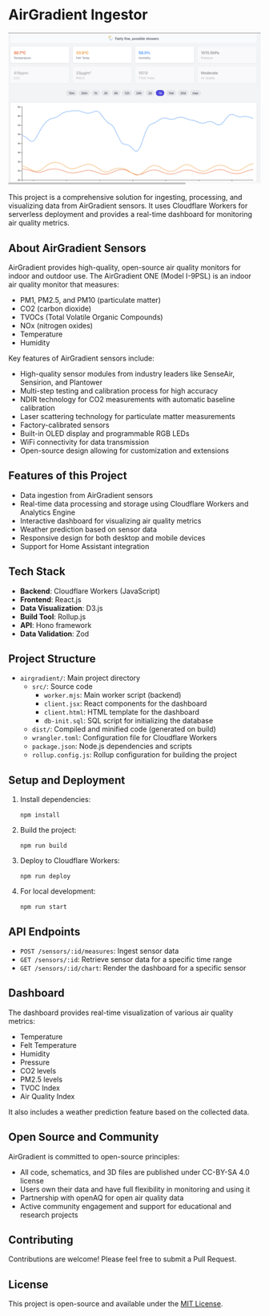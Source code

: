 # AirGradient Ingestor

![AirGradient Dashboard](screenshot.png)

This project is a comprehensive solution for ingesting, processing, and visualizing data from AirGradient sensors. It uses Cloudflare Workers for serverless deployment and provides a real-time dashboard for monitoring air quality metrics.

## About AirGradient Sensors

AirGradient provides high-quality, open-source air quality monitors for indoor and outdoor use. The AirGradient ONE (Model I-9PSL) is an indoor air quality monitor that measures:

- PM1, PM2.5, and PM10 (particulate matter)
- CO2 (carbon dioxide)
- TVOCs (Total Volatile Organic Compounds)
- NOx (nitrogen oxides)
- Temperature
- Humidity

Key features of AirGradient sensors include:

- High-quality sensor modules from industry leaders like SenseAir, Sensirion, and Plantower
- Multi-step testing and calibration process for high accuracy
- NDIR technology for CO2 measurements with automatic baseline calibration
- Laser scattering technology for particulate matter measurements
- Factory-calibrated sensors
- Built-in OLED display and programmable RGB LEDs
- WiFi connectivity for data transmission
- Open-source design allowing for customization and extensions

## Features of this Project

- Data ingestion from AirGradient sensors
- Real-time data processing and storage using Cloudflare Workers and Analytics Engine
- Interactive dashboard for visualizing air quality metrics
- Weather prediction based on sensor data
- Responsive design for both desktop and mobile devices
- Support for Home Assistant integration

## Tech Stack

- **Backend**: Cloudflare Workers (JavaScript)
- **Frontend**: React.js
- **Data Visualization**: D3.js
- **Build Tool**: Rollup.js
- **API**: Hono framework
- **Data Validation**: Zod

## Project Structure

- `airgradient/`: Main project directory
  - `src/`: Source code
    - `worker.mjs`: Main worker script (backend)
    - `client.jsx`: React components for the dashboard
    - `client.html`: HTML template for the dashboard
    - `db-init.sql`: SQL script for initializing the database
  - `dist/`: Compiled and minified code (generated on build)
  - `wrangler.toml`: Configuration file for Cloudflare Workers
  - `package.json`: Node.js dependencies and scripts
  - `rollup.config.js`: Rollup configuration for building the project

## Setup and Deployment

1. Install dependencies:
   ```
   npm install
   ```

2. Build the project:
   ```
   npm run build
   ```

3. Deploy to Cloudflare Workers:
   ```
   npm run deploy
   ```

4. For local development:
   ```
   npm run start
   ```

## API Endpoints

- `POST /sensors/:id/measures`: Ingest sensor data
- `GET /sensors/:id`: Retrieve sensor data for a specific time range
- `GET /sensors/:id/chart`: Render the dashboard for a specific sensor

## Dashboard

The dashboard provides real-time visualization of various air quality metrics:

- Temperature
- Felt Temperature
- Humidity
- Pressure
- CO2 levels
- PM2.5 levels
- TVOC Index
- Air Quality Index

It also includes a weather prediction feature based on the collected data.

## Open Source and Community

AirGradient is committed to open-source principles:

- All code, schematics, and 3D files are published under CC-BY-SA 4.0 license
- Users own their data and have full flexibility in monitoring and using it
- Partnership with openAQ for open air quality data
- Active community engagement and support for educational and research projects

## Contributing

Contributions are welcome! Please feel free to submit a Pull Request.

## License

This project is open-source and available under the [MIT License](LICENSE).
